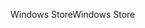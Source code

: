 <span data-ttu-id="2c8ae-101">Windows Store</span><span class="sxs-lookup"><span data-stu-id="2c8ae-101">Windows Store</span></span>